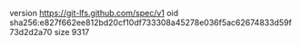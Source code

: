 version https://git-lfs.github.com/spec/v1
oid sha256:e827f662ee812bd20cf10df733308a45278e036f5ac62674833d59f73d2d2a70
size 9317
